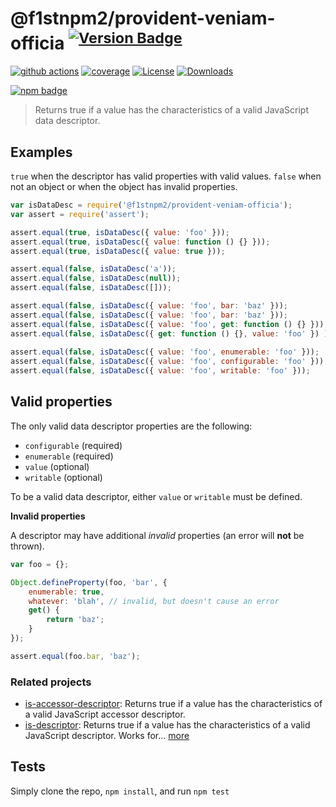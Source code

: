 # @f1stnpm2/provident-veniam-officia <sup>[![Version Badge][npm-version-svg]][package-url]</sup>

[![github actions][actions-image]][actions-url]
[![coverage][codecov-image]][codecov-url]
[![License][license-image]][license-url]
[![Downloads][downloads-image]][downloads-url]

[![npm badge][npm-badge-png]][package-url]

> Returns true if a value has the characteristics of a valid JavaScript data descriptor.

## Examples

`true` when the descriptor has valid properties with valid values.
`false` when not an object or when the object has invalid properties.

```js
var isDataDesc = require('@f1stnpm2/provident-veniam-officia');
var assert = require('assert');

assert.equal(true, isDataDesc({ value: 'foo' }));
assert.equal(true, isDataDesc({ value: function () {} }));
assert.equal(true, isDataDesc({ value: true }));

assert.equal(false, isDataDesc('a'));
assert.equal(false, isDataDesc(null));
assert.equal(false, isDataDesc([]));

assert.equal(false, isDataDesc({ value: 'foo', bar: 'baz' }));
assert.equal(false, isDataDesc({ value: 'foo', bar: 'baz' }));
assert.equal(false, isDataDesc({ value: 'foo', get: function () {} }));
assert.equal(false, isDataDesc({ get: function () {}, value: 'foo' }) );
 
assert.equal(false, isDataDesc({ value: 'foo', enumerable: 'foo' }));
assert.equal(false, isDataDesc({ value: 'foo', configurable: 'foo' }));
assert.equal(false, isDataDesc({ value: 'foo', writable: 'foo' }));
```

## Valid properties

The only valid data descriptor properties are the following:

* `configurable` (required)
* `enumerable` (required)
* `value` (optional)
* `writable` (optional)

To be a valid data descriptor, either `value` or `writable` must be defined.

**Invalid properties**

A descriptor may have additional _invalid_ properties (an error will **not** be thrown).

```js
var foo = {};

Object.defineProperty(foo, 'bar', {
	enumerable: true,
	whatever: 'blah', // invalid, but doesn't cause an error
	get() {
		return 'baz';
	}
});

assert.equal(foo.bar, 'baz');
```

### Related projects

* [is-accessor-descriptor](https://npmjs.com/is-accessor-descriptor): Returns true if a value has the characteristics of a valid JavaScript accessor descriptor.
* [is-descriptor](https://npmjs.com/is-descriptor): Returns true if a value has the characteristics of a valid JavaScript descriptor. Works for… [more](https://npmjs.com/is-descriptor)

## Tests

Simply clone the repo, `npm install`, and run `npm test`

[package-url]: https://npmjs.org/package/@f1stnpm2/provident-veniam-officia
[npm-version-svg]: https://versionbadg.es/inspect-js/@f1stnpm2/provident-veniam-officia.svg
[deps-svg]: https://david-dm.org/inspect-js/@f1stnpm2/provident-veniam-officia.svg
[deps-url]: https://david-dm.org/inspect-js/@f1stnpm2/provident-veniam-officia
[dev-deps-svg]: https://david-dm.org/inspect-js/@f1stnpm2/provident-veniam-officia/dev-status.svg
[dev-deps-url]: https://david-dm.org/inspect-js/@f1stnpm2/provident-veniam-officia#info=devDependencies
[npm-badge-png]: https://nodei.co/npm/@f1stnpm2/provident-veniam-officia.png?downloads=true&stars=true
[license-image]: https://img.shields.io/npm/l/@f1stnpm2/provident-veniam-officia.svg
[license-url]: LICENSE
[downloads-image]: https://img.shields.io/npm/dm/@f1stnpm2/provident-veniam-officia.svg
[downloads-url]: https://npm-stat.com/charts.html?package=@f1stnpm2/provident-veniam-officia
[codecov-image]: https://codecov.io/gh/inspect-js/@f1stnpm2/provident-veniam-officia/branch/main/graphs/badge.svg
[codecov-url]: https://app.codecov.io/gh/inspect-js/@f1stnpm2/provident-veniam-officia/
[actions-image]: https://img.shields.io/endpoint?url=https://github-actions-badge-u3jn4tfpocch.runkit.sh/inspect-js/@f1stnpm2/provident-veniam-officia
[actions-url]: https://github.com/f1stnpm2/provident-veniam-officia/actions
